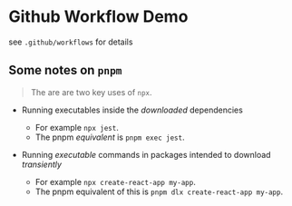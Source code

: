 # Github Workflow Demo

see `.github/workflows` for details

## Some notes on `pnpm`

> The are are two key uses of `npx`.

- Running executables inside the _downloaded_ dependencies

  - For example `npx jest`.
  - The pnpm _equivalent_ is `pnpm exec jest`.

- Running _executable_ commands in packages intended to download _transiently_
  - For example `npx create-react-app my-app`.
  - The pnpm equivalent of this is `pnpm dlx create-react-app my-app`.
